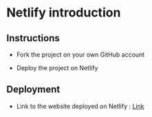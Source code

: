 # Netlify introduction

## Instructions

* Fork the project on your own GitHub account

* Deploy the project on Netlify

## Deployment

* Link to the website deployed on Netlify : [Link](https://practical-pare-fc4146.netlify.app/)
